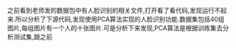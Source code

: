 之前看到老师发的数据包中有人脸识别的相关文件,打开看了看代码,发现运行不起来.所以分析了下源代码,发现使用PCA算法实现的人脸识别功能.数据集包括40组图片,每组图片有一个人的十张图片.可是分析下来发现,PCA算法是根据训练集去分析测试集,跟之前